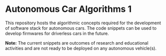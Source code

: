 # Autonomous Car Algorithms 1
 
This repository hosts the algorithmic concepts required for the development of software stack for autonomous cars. The code snippets can be used to develop firmwares for driverless cars in the future.

<b>Note:</b> The current snippets are outcomes of research and educational activities and are not ready to be deployed on any autonomous vehicle(s).
